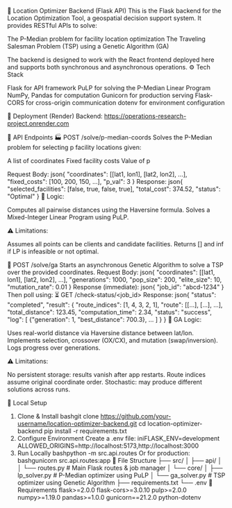 🧠 Location Optimizer Backend (Flask API)
This is the Flask backend for the Location Optimization Tool, a geospatial decision support system. It provides RESTful APIs to solve:

The P-Median problem for facility location optimization
The Traveling Salesman Problem (TSP) using a Genetic Algorithm (GA)

The backend is designed to work with the React frontend deployed here and supports both synchronous and asynchronous operations.
⚙️ Tech Stack

Flask for API framework
PuLP for solving the P-Median Linear Program
NumPy, Pandas for computation
Gunicorn for production serving
Flask-CORS for cross-origin communication
dotenv for environment configuration

🚀 Deployment (Render)
Backend: https://operations-research-project.onrender.com

📡 API Endpoints
🏭 POST /solve/p-median-coords
Solves the P-Median problem for selecting p facility locations given:

A list of coordinates
Fixed facility costs
Value of p

Request Body:
json{
  "coordinates": [[lat1, lon1], [lat2, lon2], ...],
  "fixed_costs": [100, 200, 150, ...],
  "p_val": 3
}
Response:
json{
  "selected_facilities": [false, true, false, true],
  "total_cost": 374.52,
  "status": "Optimal"
}
🧠 Logic:

Computes all pairwise distances using the Haversine formula.
Solves a Mixed-Integer Linear Program using PuLP.

⚠️ Limitations:

Assumes all points can be clients and candidate facilities.
Returns [] and inf if LP is infeasible or not optimal.

🧬 POST /solve/ga
Starts an asynchronous Genetic Algorithm to solve a TSP over the provided coordinates.
Request Body:
json{
  "coordinates": [[lat1, lon1], [lat2, lon2], ...],
  "generations": 1000,
  "pop_size": 200,
  "elite_size": 10,
  "mutation_rate": 0.01
}
Response (immediate):
json{
  "job_id": "abcd-1234"
}
Then poll using:
⏳ GET /check-status/<job_id>
Response:
json{
  "status": "completed",
  "result": {
    "route_indices": [1, 4, 3, 2, 1],
    "route": [[...], [...], ...],
    "total_distance": 123.45,
    "computation_time": 2.34,
    "status": "success",
    "log": [
      {"generation": 1, "best_distance": 700.3},
      ...
    ]
  }
}
🧠 GA Logic:

Uses real-world distance via Haversine distance between lat/lon.
Implements selection, crossover (OX/CX), and mutation (swap/inversion).
Logs progress over generations.

⚠️ Limitations:

No persistent storage: results vanish after app restarts.
Route indices assume original coordinate order.
Stochastic: may produce different solutions across runs.

🧪 Local Setup
1. Clone & Install
bashgit clone https://github.com/your-username/location-optimizer-backend.git
cd location-optimizer-backend
pip install -r requirements.txt
2. Configure Environment
Create a .env file:
iniFLASK_ENV=development
ALLOWED_ORIGINS=http://localhost:5173,http://localhost:3000
3. Run Locally
bashpython -m src.api.routes
Or for production:
bashgunicorn src.api.routes:app
🧾 File Structure
├── src/
│   ├── api/
│   │   └── routes.py        # Main Flask routes & job manager
│   └── core/
│       ├── lp_solver.py     # P-Median optimizer using PuLP
│       └── ga_solver.py     # TSP optimizer using Genetic Algorithm
├── requirements.txt
└── .env
📌 Requirements
flask>=2.0.0
flask-cors>=3.0.10
pulp>=2.0.0
numpy>=1.19.0
pandas>=1.0.0
gunicorn==21.2.0
python-dotenv
